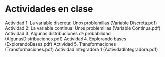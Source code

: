 # Actividades en clase

Actividad 1: La variable discreta: Unos problemillas (Variable Discreta.pdf)
Actividad 2: La variable continua: Unos problemillas (Variable Continua.pdf)
Actividad 3. Algunas distribuciones de probabilidad (AlgunasDistribuciones.pdf)
Actividad 4. Explorando bases (ExplorandoBases.pdf)
Actividad 5. Transformaciones (Transformaciones.pdf)
Actividad Integradora 1 (ActividadIntegradora.pdf)
